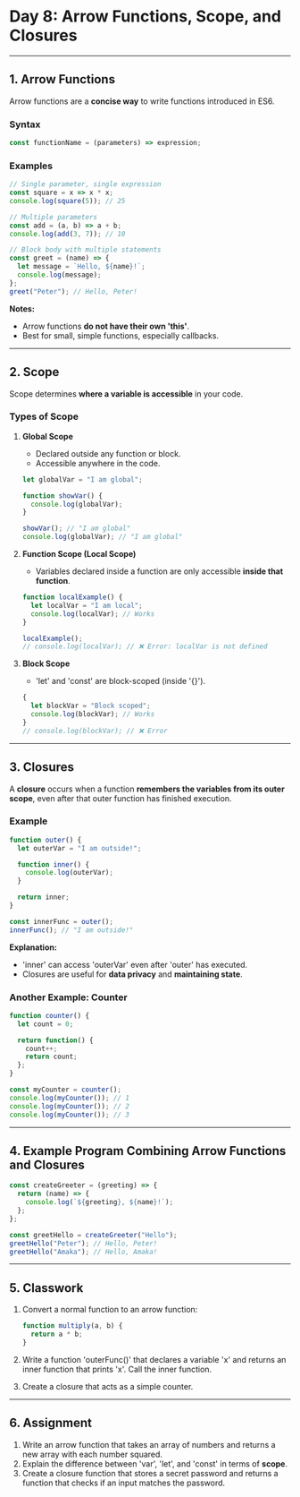 # **Day 8: Arrow Functions, Scope, and Closures**

---

## **1. Arrow Functions**

Arrow functions are a **concise way** to write functions introduced in ES6.

### **Syntax**

```js
const functionName = (parameters) => expression;
```

### **Examples**

```js
// Single parameter, single expression
const square = x => x * x;
console.log(square(5)); // 25

// Multiple parameters
const add = (a, b) => a + b;
console.log(add(3, 7)); // 10

// Block body with multiple statements
const greet = (name) => {
  let message = `Hello, ${name}!`;
  console.log(message);
};
greet("Peter"); // Hello, Peter!
```

**Notes:**

* Arrow functions **do not have their own 'this'**.
* Best for small, simple functions, especially callbacks.

---

## **2. Scope**

Scope determines **where a variable is accessible** in your code.

### **Types of Scope**

1. **Global Scope**

   * Declared outside any function or block.
   * Accessible anywhere in the code.

   ```js
   let globalVar = "I am global";

   function showVar() {
     console.log(globalVar);
   }

   showVar(); // "I am global"
   console.log(globalVar); // "I am global"
   ```

2. **Function Scope (Local Scope)**

   * Variables declared inside a function are only accessible **inside that function**.

   ```js
   function localExample() {
     let localVar = "I am local";
     console.log(localVar); // Works
   }

   localExample();
   // console.log(localVar); // ❌ Error: localVar is not defined
   ```

3. **Block Scope**

   * 'let' and 'const' are block-scoped (inside '{}').

   ```js
   {
     let blockVar = "Block scoped";
     console.log(blockVar); // Works
   }
   // console.log(blockVar); // ❌ Error
   ```

---

## **3. Closures**

A **closure** occurs when a function **remembers the variables from its outer scope**, even after that outer function has finished execution.

### **Example**

```js
function outer() {
  let outerVar = "I am outside!";

  function inner() {
    console.log(outerVar);
  }

  return inner;
}

const innerFunc = outer();
innerFunc(); // "I am outside!"
```

**Explanation:**

* 'inner' can access 'outerVar' even after 'outer' has executed.
* Closures are useful for **data privacy** and **maintaining state**.

### **Another Example: Counter**

```js
function counter() {
  let count = 0;

  return function() {
    count++;
    return count;
  };
}

const myCounter = counter();
console.log(myCounter()); // 1
console.log(myCounter()); // 2
console.log(myCounter()); // 3
```

---

## **4. Example Program Combining Arrow Functions and Closures**

```js
const createGreeter = (greeting) => {
  return (name) => {
    console.log(`${greeting}, ${name}!`);
  };
};

const greetHello = createGreeter("Hello");
greetHello("Peter"); // Hello, Peter!
greetHello("Amaka"); // Hello, Amaka!
```

---

## **5. Classwork**

1. Convert a normal function to an arrow function:

   ```js
   function multiply(a, b) {
     return a * b;
   }
   ```
2. Write a function 'outerFunc()' that declares a variable 'x' and returns an inner function that prints 'x'. Call the inner function.
3. Create a closure that acts as a simple counter.

---

## **6. Assignment**

1. Write an arrow function that takes an array of numbers and returns a new array with each number squared.
2. Explain the difference between 'var', 'let', and 'const' in terms of **scope**.
3. Create a closure function that stores a secret password and returns a function that checks if an input matches the password.

